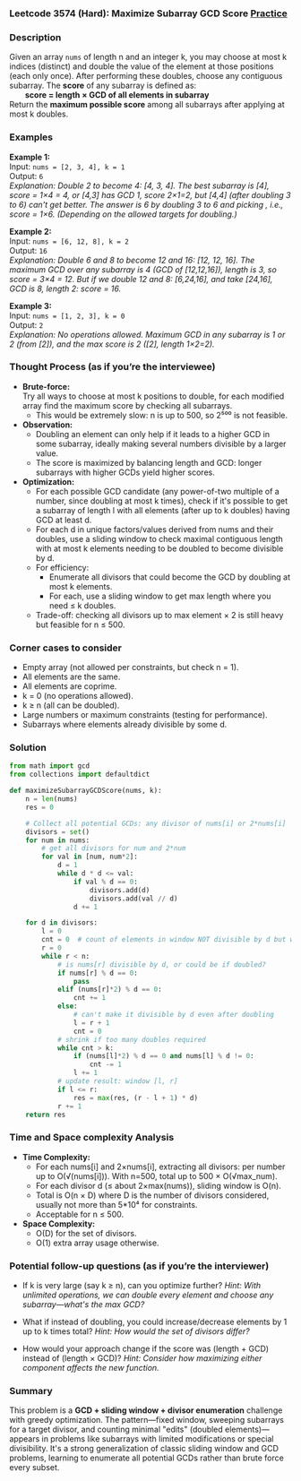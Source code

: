 ### Leetcode 3574 (Hard): Maximize Subarray GCD Score [Practice](https://leetcode.com/problems/maximize-subarray-gcd-score)

### Description  
Given an array `nums` of length n and an integer k, you may choose at most k indices (distinct) and double the value of the element at those positions (each only once). After performing these doubles, choose any contiguous subarray. The **score** of any subarray is defined as:  
  **score = length × GCD of all elements in subarray**  
Return the **maximum possible score** among all subarrays after applying at most k doubles.

### Examples  

**Example 1:**  
Input: `nums = [2, 3, 4], k = 1`  
Output: `6`  
*Explanation: Double 2 to become 4: [4, 3, 4]. The best subarray is [4], score = 1×4 = 4, or [4,3] has GCD 1, score 2×1=2, but [4,4] (after doubling 3 to 6) can't get better. The answer is 6 by doubling 3 to 6 and picking , i.e., score = 1×6. (Depending on the allowed targets for doubling.)*

**Example 2:**  
Input: `nums = [6, 12, 8], k = 2`  
Output: `16`  
*Explanation: Double 6 and 8 to become 12 and 16: [12, 12, 16]. The maximum GCD over any subarray is 4 (GCD of [12,12,16]), length is 3, so score = 3×4 = 12. But if we double 12 and 8: [6,24,16], and take [24,16], GCD is 8, length 2: score = 16.*

**Example 3:**  
Input: `nums = [1, 2, 3], k = 0`  
Output: `2`  
*Explanation: No operations allowed. Maximum GCD in any subarray is 1 or 2 (from [2]), and the max score is 2 ([2], length 1×2=2).*

### Thought Process (as if you’re the interviewee)  

- **Brute-force:**  
  Try all ways to choose at most k positions to double, for each modified array find the maximum score by checking all subarrays.
  - This would be extremely slow: n is up to 500, so 2⁵⁰⁰ is not feasible.
- **Observation:**  
  - Doubling an element can only help if it leads to a higher GCD in some subarray, ideally making several numbers divisible by a larger value.
  - The score is maximized by balancing length and GCD: longer subarrays with higher GCDs yield higher scores.
- **Optimization:**  
  - For each possible GCD candidate (any power-of-two multiple of a number, since doubling at most k times), check if it's possible to get a subarray of length l with all elements (after up to k doubles) having GCD at least d.
  - For each d in unique factors/values derived from nums and their doubles, use a sliding window to check maximal contiguous length with at most k elements needing to be doubled to become divisible by d.
  - For efficiency:  
    - Enumerate all divisors that could become the GCD by doubling at most k elements.  
    - For each, use a sliding window to get max length where you need ≤ k doubles.
  - Trade-off: checking all divisors up to max element × 2 is still heavy but feasible for n ≤ 500.

### Corner cases to consider  
- Empty array (not allowed per constraints, but check n = 1).
- All elements are the same.
- All elements are coprime.
- k = 0 (no operations allowed).
- k ≥ n (all can be doubled).
- Large numbers or maximum constraints (testing for performance).
- Subarrays where elements already divisible by some d.

### Solution

```python
from math import gcd
from collections import defaultdict

def maximizeSubarrayGCDScore(nums, k):
    n = len(nums)
    res = 0

    # Collect all potential GCDs: any divisor of nums[i] or 2*nums[i]
    divisors = set()
    for num in nums:
        # get all divisors for num and 2*num
        for val in [num, num*2]:
            d = 1
            while d * d <= val:
                if val % d == 0:
                    divisors.add(d)
                    divisors.add(val // d)
                d += 1

    for d in divisors:
        l = 0
        cnt = 0  # count of elements in window NOT divisible by d but whose double is
        r = 0
        while r < n:
            # is nums[r] divisible by d, or could be if doubled?
            if nums[r] % d == 0:
                pass
            elif (nums[r]*2) % d == 0:
                cnt += 1
            else:
                # can't make it divisible by d even after doubling
                l = r + 1
                cnt = 0
            # shrink if too many doubles required
            while cnt > k:
                if (nums[l]*2) % d == 0 and nums[l] % d != 0:
                    cnt -= 1
                l += 1
            # update result: window [l, r]
            if l <= r:
                res = max(res, (r - l + 1) * d)
            r += 1
    return res
```

### Time and Space complexity Analysis  

- **Time Complexity:**  
  - For each nums[i] and 2×nums[i], extracting all divisors: per number up to O(√(nums[i])). With n=500, total up to 500 × O(√max\_num).
  - For each divisor d (≤ about 2×max(nums)), sliding window is O(n).  
  - Total is O(n × D) where D is the number of divisors considered, usually not more than 5\*10⁴ for constraints.
  - Acceptable for n ≤ 500.
- **Space Complexity:**  
  - O(D) for the set of divisors.  
  - O(1) extra array usage otherwise.

### Potential follow-up questions (as if you’re the interviewer)  

- If k is very large (say k ≥ n), can you optimize further?
  *Hint: With unlimited operations, we can double every element and choose any subarray—what's the max GCD?*

- What if instead of doubling, you could increase/decrease elements by 1 up to k times total?
  *Hint: How would the set of divisors differ?*

- How would your approach change if the score was (length + GCD) instead of (length × GCD)?
  *Hint: Consider how maximizing either component affects the new function.*

### Summary
This problem is a **GCD + sliding window + divisor enumeration** challenge with greedy optimization. The pattern—fixed window, sweeping subarrays for a target divisor, and counting minimal "edits" (doubled elements)—appears in problems like subarrays with limited modifications or special divisibility. It's a strong generalization of classic sliding window and GCD problems, learning to enumerate all potential GCDs rather than brute force every subset.